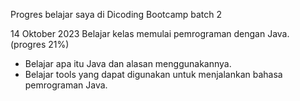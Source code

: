 Progres belajar saya di Dicoding Bootcamp batch 2

14 Oktober 2023
Belajar kelas memulai pemrograman dengan Java. (progres 21%)
* Belajar apa itu Java dan alasan menggunakannya.
* Belajar tools yang dapat digunakan untuk menjalankan bahasa pemrograman Java.

